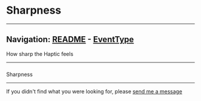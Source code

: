 # Sharpness


---
Navigation: [README](README.md) - [EventType](EventType.md)
---



How sharp the Haptic feels



---


### 








### 

Sharpness









---

If you didn't find what you were looking for, please [send me a message](mailto:contact+help@haptrix.com)